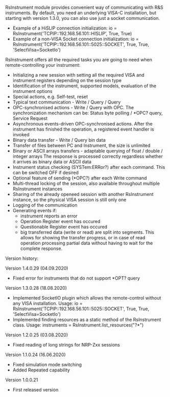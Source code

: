 RsInstrument module provides convenient way of communicating with R&S instruments.
By default, you need an underlying VISA-C installation, but starting with version 1.3.0, you can also use just a socket communication.
- Example of a HiSLIP connection initialization: io = RsInstrument('TCPIP::192.168.56.101::HISLIP', True, True)
- Example of a non-VISA Socket connection initialization: io = RsInstrument('TCPIP::192.168.56.101::5025::SOCKET', True, True, 'SelectVisa=SocketIo')

RsInstrument offers all the required tasks you are going to need when remote-controlling your instrument:
- Initializing a new session with setting all the required VISA and instrument registers depending on the session type
- Identification of the instrument, supported models, evaluation of the instrument options
- Special actions, e.g. Self-test, reset
- Typical text communication - Write / Query / Query<type>
- OPC-synchronised actions - Write / Query with OPC. The synchronization mechanism can be: Status byte polling / *OPC? query, Service Request
- Asynchronous events-driven OPC-synchronised actions. After the instrument has finished the operation, a registered event handler is invoked
- Binary data transfer - Write / Query bin data
- Transfer of files between PC and Instrument, the size is unlimited
- Binary or ASCII arrays transfers - adaptable querying of float / double / integer arrays
	The response is processed correctly regardless whether it arrives as binary data or ASCII data
- Instrument status checking (SYSTem:ERRor?) after each command. This can be switched OFF if desired
- Optional feature of sending (*OPC?) after each Write command
- Multi-thread locking of the session, also available throughout multiple RsInstrument instances
- Sharing of the already openeed session with another RsInstrument instance, so the physical VISA session is still only one
- Logging of the communication
- Generating events if:
	- instrument reports an error
	- Operation Register event has occured
	- Questionable Register event has occured
	- big transferred data (write or read) are split into segments. This allows for showing the transfer progress,
		or in case of read operation processing partial data without having to wait for the complete response.


Version history:

Version 1.4.0.29 (04.09.2020)
- Fixed error for instruments that do not support *OPT? query

Version 1.3.0.28 (18.08.2020)
- Implemented SocketIO plugin which allows the remote-control without any VISA installation. Usage:
    io = RsInstrument('TCPIP::192.168.56.101::5025::SOCKET', True, True, 'SelectVisa=SocketIo')
- Implemented finding resources as a static method of the RsInstrument class. Usage:
    instruments = RsInstrument.list_resources("?*")

Version 1.2.0.25 (03.08.2020)
- Fixed reading of long strings for NRP-Zxx sessions

Version 1.1.0.24 (16.06.2020)
- Fixed simulation mode switching
- Added Repeated capability

Version 1.0.0.21
- First released version